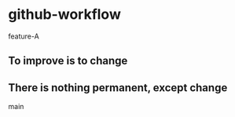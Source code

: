 # github-workflow

 feature-A
## To improve is to change
## There is nothing permanent, except change
 main

